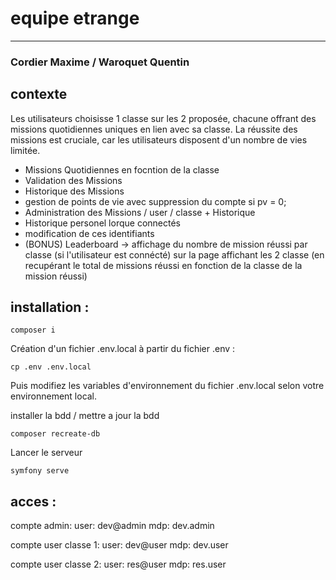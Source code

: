 # equipe etrange
***

### Cordier Maxime / Waroquet Quentin

## contexte
Les utilisateurs choisisse 1 classe sur les 2 proposée, chacune offrant des missions quotidiennes uniques en lien avec sa classe. La réussite des missions est cruciale, car les utilisateurs disposent d'un nombre de vies limitée.

- Missions Quotidiennes en focntion de la classe
- Validation des Missions
- Historique des Missions
- gestion de points de vie avec suppression du compte si pv = 0;
- Administration des Missions / user / classe + Historique
- Historique personel lorque connectés
- modification de ces identifiants
- (BONUS) Leaderboard -> affichage du nombre de mission réussi par classe (si l'utilisateur est connécté) sur la page affichant les 2 classe (en recupérant le total de missions réussi en fonction de la classe de la mission réussi)



## installation :
```
composer i
```
Création d'un fichier .env.local à partir du fichier .env :
```
cp .env .env.local
```
Puis modifiez les variables d'environnement du fichier .env.local selon votre environnement local.

installer la bdd / mettre a jour la bdd
```
composer recreate-db
```
Lancer le serveur
```
symfony serve
```

## acces : 

compte admin:
user: dev@admin
mdp: dev.admin

compte user classe 1:
user: dev@user
mdp: dev.user

compte user classe 2:
user: res@user
mdp: res.user

